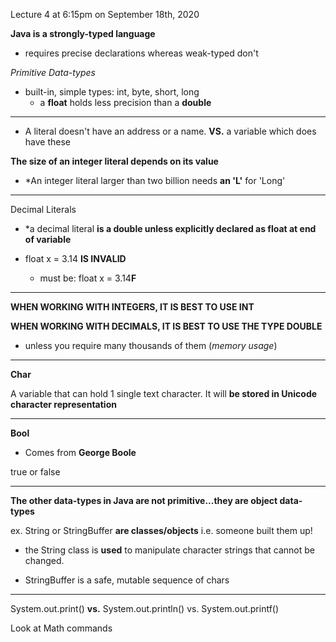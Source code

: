 Lecture 4 at 6:15pm on September 18th, 2020

**Java is a strongly-typed language**

- requires precise declarations whereas weak-typed don't

*Primitive Data-types*

- built-in, simple types: int, byte, short, long
  - a **float** holds less precision than a **double**

---

- A literal doesn't have an address or a name. **VS.** a variable which does have these

**The size of an integer literal depends on its value**

- *An integer literal larger than two billion needs **an 'L'** for 'Long'

----

Decimal Literals

- *a decimal literal **is a double unless explicitly declared as float at end of variable**

- float x = 3.14 **IS INVALID**
  - must be: float x = 3.14**F**

----

**WHEN WORKING WITH INTEGERS, IT IS BEST TO USE INT**

**WHEN WORKING WITH DECIMALS, IT IS BEST TO USE THE TYPE DOUBLE**

- unless you require many thousands of them (*memory usage*)

----

**Char**

A variable that can hold 1 single text character. It will **be stored in Unicode character representation** 

---

**Bool**

- Comes from **George Boole**

true or false 

-----

**The other data-types in Java are not primitive...they are object data-types**

ex. String or StringBuffer **are classes/objects** i.e. someone built them up!

- the String class is **used** to manipulate character strings that cannot be changed.

- StringBuffer is a safe, mutable sequence of chars

----

System.out.print() **vs.** System.out.println() vs. System.out.printf()

Look at Math commands